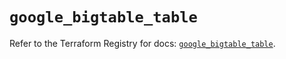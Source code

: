 # `google_bigtable_table`

Refer to the Terraform Registry for docs: [`google_bigtable_table`](https://registry.terraform.io/providers/hashicorp/google/6.24.0/docs/resources/bigtable_table).
